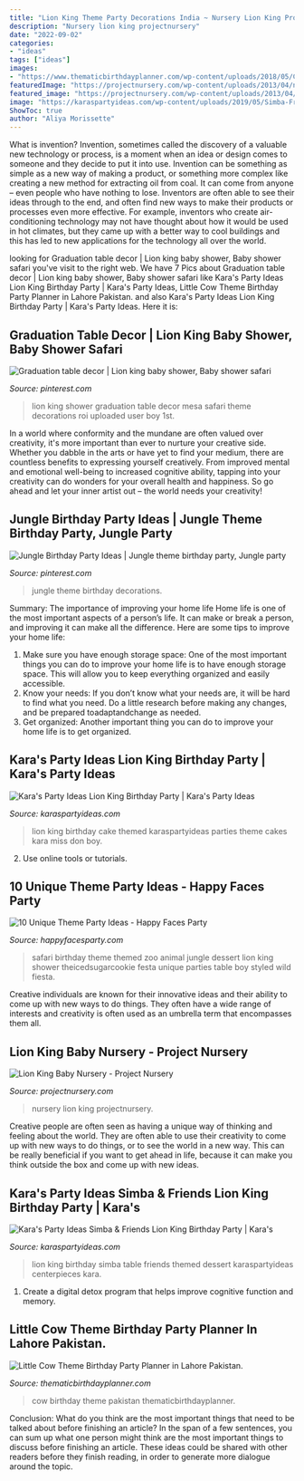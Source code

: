```yaml
---
title: "Lion King Theme Party Decorations India ~ Nursery Lion King Projectnursery"
description: "Nursery lion king projectnursery"
date: "2022-09-02"
categories:
- "ideas"
tags: ["ideas"]
images:
- "https://www.thematicbirthdayplanner.com/wp-content/uploads/2018/05/Cow-Theme-Birthday-Party-ideas-in-Pakistan-11-1024x593.jpg"
featuredImage: "https://projectnursery.com/wp-content/uploads/2013/04/nates-room-3-764x1024.jpg"
featured_image: "https://projectnursery.com/wp-content/uploads/2013/04/nates-room-3-764x1024.jpg"
image: "https://karaspartyideas.com/wp-content/uploads/2019/05/Simba-Friends-Lion-King-Birthday-Party-11.jpg"
ShowToc: true
author: "Aliya Morissette"
---
```



What is invention?
Invention, sometimes called the discovery of a valuable new technology or process, is a moment when an idea or design comes to someone and they decide to put it into use. Invention can be something as simple as a new way of making a product, or something more complex like creating a new method for extracting oil from coal. It can come from anyone – even people who have nothing to lose. Inventors are often able to see their ideas through to the end, and often find new ways to make their products or processes even more effective. For example, inventors who create air-conditioning technology may not have thought about how it would be used in hot climates, but they came up with a better way to cool buildings and this has led to new applications for the technology all over the world.

	

		
looking for Graduation table decor | Lion king baby shower, Baby shower safari you've visit to the right web. We have 7 Pics about Graduation table decor | Lion king baby shower, Baby shower safari like Kara&#039;s Party Ideas Lion King Birthday Party | Kara&#039;s Party Ideas, Little Cow Theme Birthday Party Planner in Lahore Pakistan. and also Kara&#039;s Party Ideas Lion King Birthday Party | Kara&#039;s Party Ideas. Here it is:
		
    
## Graduation Table Decor | Lion King Baby Shower, Baby Shower Safari

<img loading=lazy src="https://i.pinimg.com/originals/79/63/2b/79632beb28c603cd568659adf037308f.jpg" onerror="this.onerror=null;this.src='https://tse4.mm.bing.net/th?id=OIP.d731V_llUGvsrVa7jUr20gHaNK&amp;pid=15.1';" alt="Graduation table decor | Lion king baby shower, Baby shower safari">

_Source: pinterest.com_

>lion king shower graduation table decor mesa safari theme decorations roi uploaded user boy 1st. 

	

In a world where conformity and the mundane are often valued over creativity, it's more important than ever to nurture your creative side. Whether you dabble in the arts or have yet to find your medium, there are countless benefits to expressing yourself creatively. From improved mental and emotional well-being to increased cognitive ability, tapping into your creativity can do wonders for your overall health and happiness. So go ahead and let your inner artist out – the world needs your creativity!

    
## Jungle Birthday Party Ideas | Jungle Theme Birthday Party, Jungle Party

<img loading=lazy src="https://i.pinimg.com/736x/6e/52/47/6e52479df831cd65a74d594320f556a1.jpg" onerror="this.onerror=null;this.src='https://tse1.mm.bing.net/th?id=OIP.OGXU1BQzvbAMq1RDS8dtrAHaLG&amp;pid=15.1';" alt="Jungle Birthday Party Ideas | Jungle theme birthday party, Jungle party">

_Source: pinterest.com_

>jungle theme birthday decorations. 

	

Summary: The importance of improving your home life
Home life is one of the most important aspects of a person’s life. It can make or break a person, and improving it can make all the difference. Here are some tips to improve your home life: 
1. Make sure you have enough storage space: One of the most important things you can do to improve your home life is to have enough storage space. This will allow you to keep everything organized and easily accessible. 
2. Know your needs: If you don’t know what your needs are, it will be hard to find what you need. Do a little research before making any changes, and be prepared toadaptandchange as needed. 
3. Get organized: Another important thing you can do to improve your home life is to get organized.

    
## Kara&#039;s Party Ideas Lion King Birthday Party | Kara&#039;s Party Ideas

<img loading=lazy src="https://karaspartyideas.com/wp-content/uploads/2018/04/Lion-King-Birthday-Party-via-Karas-Party-Ideas-KarasPartyIdeas.com10.jpeg" onerror="this.onerror=null;this.src='https://tse2.mm.bing.net/th?id=OIP.SnMXqsqqJEZNM60VP_hx7gHaLH&amp;pid=15.1';" alt="Kara&#039;s Party Ideas Lion King Birthday Party | Kara&#039;s Party Ideas">

_Source: karaspartyideas.com_

>lion king birthday cake themed karaspartyideas parties theme cakes kara miss don boy. 

	

2. Use online tools or tutorials.

    
## 10 Unique Theme Party Ideas - Happy Faces Party

<img loading=lazy src="http://happyfacesparty.com/wp-content/uploads/2017/08/d2ceb8fdfcfac48803f0ec0f9d0e39a5.jpg" onerror="this.onerror=null;this.src='https://tse2.mm.bing.net/th?id=OIP.deAkZKlcU4eBwlKCY0VXpQHaLR&amp;pid=15.1';" alt="10 Unique Theme Party Ideas - Happy Faces Party">

_Source: happyfacesparty.com_

>safari birthday theme themed zoo animal jungle dessert lion king shower theicedsugarcookie festa unique parties table boy styled wild fiesta. 

	

Creative individuals are known for their innovative ideas and their ability to come up with new ways to do things. They often have a wide range of interests and creativity is often used as an umbrella term that encompasses them all.

    
## Lion King Baby Nursery - Project Nursery

<img loading=lazy src="https://projectnursery.com/wp-content/uploads/2013/04/nates-room-3-764x1024.jpg" onerror="this.onerror=null;this.src='https://tse2.mm.bing.net/th?id=OIP.i8TnIVaDkv5cnhEG4UeMVQHaJ7&amp;pid=15.1';" alt="Lion King Baby Nursery - Project Nursery">

_Source: projectnursery.com_

>nursery lion king projectnursery. 

	

Creative people are often seen as having a unique way of thinking and feeling about the world. They are often able to use their creativity to come up with new ways to do things, or to see the world in a new way. This can be really beneficial if you want to get ahead in life, because it can make you think outside the box and come up with new ideas.

    
## Kara&#039;s Party Ideas Simba &amp; Friends Lion King Birthday Party | Kara&#039;s

<img loading=lazy src="https://karaspartyideas.com/wp-content/uploads/2019/05/Simba-Friends-Lion-King-Birthday-Party-11.jpg" onerror="this.onerror=null;this.src='https://tse4.mm.bing.net/th?id=OIP.ATGoJYqJIvdX8h6mG4R0IgHaE8&amp;pid=15.1';" alt="Kara&#039;s Party Ideas Simba &amp; Friends Lion King Birthday Party | Kara&#039;s">

_Source: karaspartyideas.com_

>lion king birthday simba table friends themed dessert karaspartyideas centerpieces kara. 

	

1. Create a digital detox program that helps improve cognitive function and memory.

    
## Little Cow Theme Birthday Party Planner In Lahore Pakistan.

<img loading=lazy src="https://www.thematicbirthdayplanner.com/wp-content/uploads/2018/05/Cow-Theme-Birthday-Party-ideas-in-Pakistan-11-1024x593.jpg" onerror="this.onerror=null;this.src='https://tse1.mm.bing.net/th?id=OIP.yCaZ89rt5cuDaXXeWeoAiwHaES&amp;pid=15.1';" alt="Little Cow Theme Birthday Party Planner in Lahore Pakistan.">

_Source: thematicbirthdayplanner.com_

>cow birthday theme pakistan thematicbirthdayplanner. 

	

Conclusion: What do you think are the most important things that need to be talked about before finishing an article?
In the span of a few sentences, you can sum up what one person might think are the most important things to discuss before finishing an article. These ideas could be shared with other readers before they finish reading, in order to generate more dialogue around the topic.

